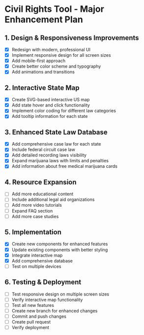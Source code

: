 # Civil Rights Tool - Major Enhancement Plan

## 1. Design & Responsiveness Improvements
- [x] Redesign with modern, professional UI
- [x] Implement responsive design for all screen sizes
- [x] Add mobile-first approach
- [x] Create better color scheme and typography
- [x] Add animations and transitions

## 2. Interactive State Map
- [x] Create SVG-based interactive US map
- [x] Add state hover and click functionality
- [x] Implement color coding for different law categories
- [x] Add tooltip information for each state

## 3. Enhanced State Law Database
- [x] Add comprehensive case law for each state
- [x] Include federal circuit case law
- [x] Add detailed recording laws visibility
- [x] Expand marijuana laws with limits and penalties
- [x] Add information about free medical marijuana cards

## 4. Resource Expansion
- [ ] Add more educational content
- [ ] Include additional legal aid organizations
- [ ] Add more video tutorials
- [ ] Expand FAQ section
- [ ] Add more case studies

## 5. Implementation
- [x] Create new components for enhanced features
- [x] Update existing components with better styling
- [x] Integrate interactive map
- [x] Add comprehensive database
- [ ] Test on multiple devices

## 6. Testing & Deployment
- [ ] Test responsive design on multiple screen sizes
- [ ] Verify interactive map functionality
- [ ] Test all new features
- [ ] Create new branch for enhanced changes
- [ ] Commit and push changes
- [ ] Create pull request
- [ ] Verify deployment